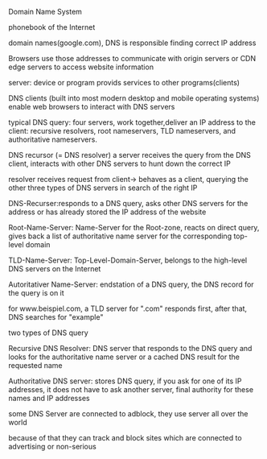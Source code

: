 Domain Name System
<p>phonebook of the Internet
<p>domain names(google.com), DNS is responsible finding correct IP address 
<p>Browsers use those addresses to communicate with origin servers or CDN edge servers to access website information
<p>server: device or program provids services to other programs(clients)
<p> DNS clients (built into most modern desktop and mobile operating systems) enable web browsers to interact with DNS servers
<p>typical DNS query: four servers, work together,deliver an IP address to the client: recursive resolvers, root nameservers, TLD nameservers, and authoritative nameservers.
<p>DNS recursor (= DNS resolver) a server receives the query from the DNS client, interacts with other DNS servers to hunt down the correct IP
<p>resolver receives request from client-> behaves as a client, querying the other three types of DNS servers in search of the right IP
<p>DNS-Recurser:responds to a DNS query, asks other DNS servers for the address or has already stored the IP address of the website 
<p>Root-Name-Server: Name-Server for the Root-zone, reacts on direct query, gives back a list of authoritative name server for the corresponding top-level domain 
<p>TLD-Name-Server: Top-Level-Domain-Server, belongs to the high-level DNS servers on the Internet
<p>Autoritativer Name-Server: endstation of a DNS query, the DNS record for the query is on it
<p>for www.beispiel.com, a TLD server for ".com" responds first, after that, DNS searches for "example"
<p>two types of DNS query
<p>Recursive DNS Resolver: DNS server that responds to the DNS query and looks for the authoritative name server or a cached DNS result for the requested name
<p>Authoritative DNS server: stores DNS query, if you ask for one of its IP addresses, it does not have to ask another server, final authority for these names and IP addresses
<p>
<p> some DNS Server are connected to adblock, they use server all over the world
<p> because of that they can track and block sites which are connected to advertising or non-serious